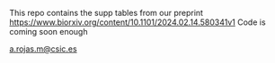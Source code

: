 This repo contains the supp tables from our preprint 
https://www.biorxiv.org/content/10.1101/2024.02.14.580341v1
Code is coming soon enough

a.rojas.m@csic.es

